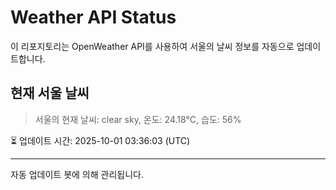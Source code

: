 
# Weather API Status

이 리포지토리는 OpenWeather API를 사용하여 서울의 날씨 정보를 자동으로 업데이트합니다.

## 현재 서울 날씨
> 서울의 현재 날씨: clear sky, 온도: 24.18°C, 습도: 56%

⏳ 업데이트 시간: 2025-10-01 03:36:03 (UTC)

---
자동 업데이트 봇에 의해 관리됩니다.
